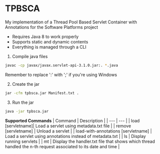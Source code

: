 # TPBSCA
My implementation of a Thread Pool Based Servlet Container with Annotations for the Software Platforms project

- Requires Java 8 to work properly
- Supports static and dynamic contents
- Everything is managed through a CLI 


1) Compile java files
```bash
javac -cp javax/javax.servlet-api-3.1.0.jar:. *.java
```
Remember to replace ':' with ';' if you're using Windows

2) Create the jar 
```bash
jar -cfm tpbsca.jar Manifest.txt .
```
3) Run the jar
```bash
java -jar tpbsca.jar
```
**Supported Commands**
| Command | Description |
| --- | --- |
| load [servletname]| Load a servlet using metadata.txt file |
| remove [servletname] | Unload a servlet |
| load-with-annotations [servletname] | Load a servlet using annotations instead of metadata.txt | 
| ls | Display running servlets |
| mt | Display the handler.txt file that shows which thread handled the n-th request associated to its date and time |
